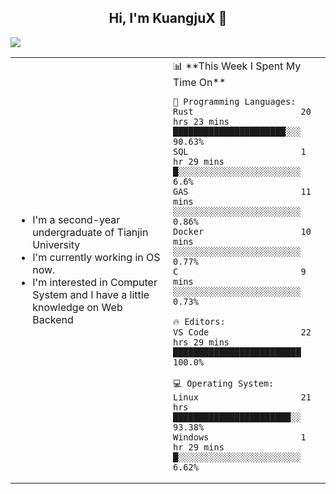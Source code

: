 <h2 align="center"> Hi, I'm KuangjuX 👋 </h2>
<p><img src="https://w.wallhaven.cc/full/nz/wallhaven-nz1e8j.jpg"></p>
<table>
    <tr>
        <td valign="center" width="50%">
            <ul>
                <li>I'm a second-year undergraduate of Tianjin University</li>
                <li>I'm currently working in OS now.</li>
                <li>I'm interested in Computer System and I have a little knowledge on Web Backend</li>
            </ul>
        </td>
       <td valign="top" width="50%">
<!--START_SECTION:waka-->
📊 **This Week I Spent My Time On** 

```text
💬 Programming Languages: 
Rust                     20 hrs 23 mins      ██████████████████████░░░   90.63% 
SQL                      1 hr 29 mins        █░░░░░░░░░░░░░░░░░░░░░░░░   6.6% 
GAS                      11 mins             ░░░░░░░░░░░░░░░░░░░░░░░░░   0.86% 
Docker                   10 mins             ░░░░░░░░░░░░░░░░░░░░░░░░░   0.77% 
C                        9 mins              ░░░░░░░░░░░░░░░░░░░░░░░░░   0.73%

🔥 Editors: 
VS Code                  22 hrs 29 mins      █████████████████████████   100.0%

💻 Operating System: 
Linux                    21 hrs              ███████████████████████░░   93.38% 
Windows                  1 hr 29 mins        █░░░░░░░░░░░░░░░░░░░░░░░░   6.62%

```


<!--END_SECTION:waka-->
</td></tr>
</table>
